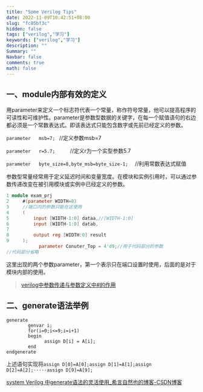 ```yaml
---
title: "Some Verilog Tips"
date: 2022-11-09T10:42:51+08:00
slug: "fc85bf3c"
hidden: false
tags: ["verilog","学习"]
keywords: ["verilog","学习"]
description: ""
Summary: ""
Navbar: false
comments: true
math: false
---
```




<!--more-->

## **一、module内部有效的定义**

用parameter来定义一个标志符代表一个常量，称作符号常量，他可以提高程序的可读性和可维护性。parameter是参数型数据的关键字，在每一个赋值语句的右边都必须是一个常数表达式。即该表达式只能包含数字或先前已经定义的参数。

`parameter   msb=7; `        //定义参数msb=7

`parameter   r=5.7;     `     //定义r为一个实型参数5.7

`parameter   byte_size=8,byte_msb=byte_size-1;  `   //利用常数表达式赋值

参数型常量经常用于定义延迟时间和变量宽度。在模块和实例引用时，可以通过参数传递改变在被引用模块或实例中已经定义的参数。

```verilog
1 module exam_prj
2     #(parameter WIDTH=8) 
3     //端口内的参数只能在这使用 
4     (
5         input [WIDTH-1:0] dataa,//[WIDTH-1:0]
6         input [WIDTH-1:0] datab,
7 
8         output reg [WIDTH:0] result
9     ); 
			parameter Conuter_Top = 4'd9;//用于代码部分的参数
//代码部分省略
```

  这里出现的两个参数parameter，第一个表示只在端口设置时使用，后面的是对于模块内部的使用。

> [verilog中参数传递与参数定义中#的作用](https://www.cnblogs.com/uiojhi/p/7844879.html)

## 二、generate语法举例

    generate
            genvar i;
            for(i=0;i<=9;i=i+1) 
            begin
                  assign D[i] = A[i];
            end
    endgenerate

上述语句实现将`assign D[0]=A[0];assign D[1]=A[1];assign D[2]=A[2];·····assign D[9]=A[9];`

[system Verilog 中generate语法的灵活使用_希言自然也的博客-CSDN博客](https://blog.csdn.net/yindq1220/article/details/123510892)

